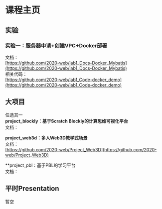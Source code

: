 # 课程主页
## 实验
### 实验一：服务器申请+创建VPC+Docker部署
文档：  
[https://github.com/2020-web/lab1_Docs-Docker_Mybatis](https://github.com/2020-web/lab1_Docs-Docker_Mybatis)  
相关代码：  
[https://github.com/2020-web/lab1_Code-docker_demo](https://github.com/2020-web/lab1_Code-docker_demo)
## 大项目
任选其一  
**project_blockly：基于Scratch Blockly的计算思维可视化平台**  
文档：  
[]()  

**project_web3d：多人Web3D教学式场景**  
文档：  
[https://github.com/2020-web/Project_Web3D](https://github.com/2020-web/Project_Web3D)  

**project_pbl：基于PBL的学习平台  
文档：  
[]()  

## 平时Presentation
暂空  


